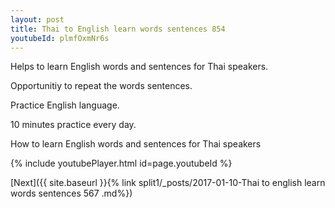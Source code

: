```yaml
---
layout: post
title: Thai to English learn words sentences 854 
youtubeId: plmfOxmNr6s
---
```

 
 
Helps to learn English words and sentences for Thai speakers.

Opportunitiy to repeat the words sentences. 

Practice English language. 
 
10 minutes practice every day. 
 
How to learn English words and sentences for Thai speakers 
 
{% include youtubePlayer.html id=page.youtubeId %}
 
 
[Next]({{ site.baseurl }}{% link  split1/_posts/2017-01-10-Thai to english learn words sentences 567 .md%})
 
